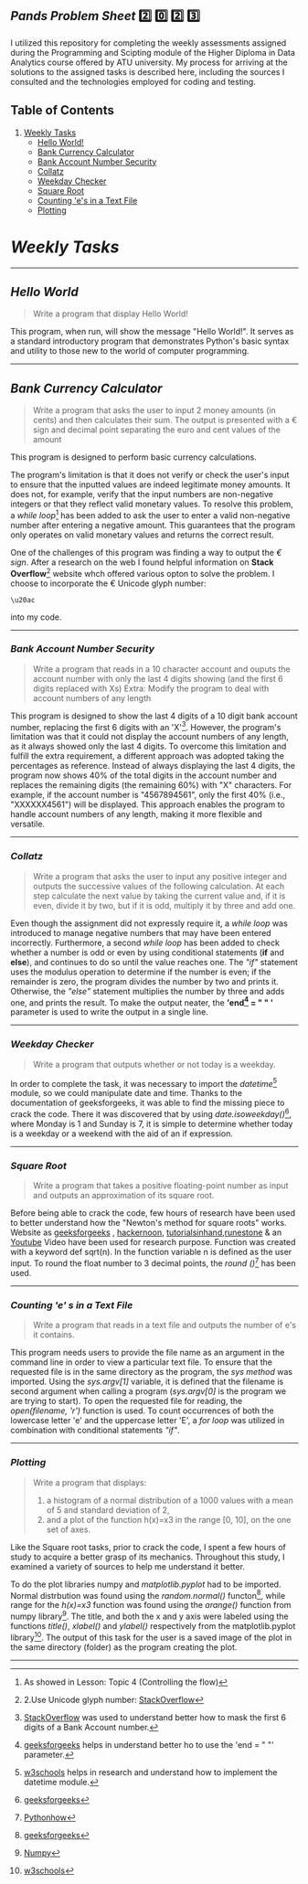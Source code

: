 ## *Pands* *Problem* *Sheet* :two: :zero: :two: :three:

I utilized this repository for completing the weekly assessments assigned during the Programming and Scipting module of the Higher Diploma in Data Analytics course offered by ATU university.
My process for arriving at the solutions to the assigned tasks is described here, including the sources I consulted and the technologies employed for coding and testing.

## **Table** **of** **Contents**

1. [Weekly Tasks](https://github.com/C-3sc0/pands-problem-sheet#weekly-tasks-)
    * [Hello World!](https://github.com/C-3sc0/pands-problem-sheet#hello-world-)
    * [Bank Currency Calculator](https://github.com/C-3sc0/pands-problem-sheet#bank-currency-calculator-)
    * [Bank Account Number Security](https://github.com/C-3sc0/pands-problem-sheet#bank-account-number-security-)
    * [Collatz](https://github.com/C-3sc0/pands-problem-sheet#collatz-)
    * [Weekday Checker](https://github.com/C-3sc0/pands-problem-sheet#weekday-checker-)
    * [Square Root](https://github.com/C-3sc0/pands-problem-sheet#square-root-)
    * [Counting 'e's in a Text File](https://github.com/C-3sc0/pands-problem-sheet#counting-e-s-in-a-text-file-)
    * [Plotting](https://github.com/C-3sc0/pands-problem-sheet#plotting-) 


# ***Weekly*** ***Tasks*** <a name="WeeklyTasks"></a>
---
## *Hello* *World* <a name="HelloWorld"></a>

> Write a program that display Hello World!

This program, when run, will show the message "Hello World!". It serves as a standard introductory program that demonstrates Python's basic syntax and utility to those new to the world of computer programming.

---

## *Bank* *Currency* *Calculator* <a name="BankCurrencyCalculator"></a>

>Write a program that asks the user to input 2 money amounts (in cents) and then calculates their sum.
>The output is presented with a € sign and decimal point separating the euro and cent values of the amount

This program is designed to perform basic currency calculations.

The program's limitation is that it does not verify or check the user's input to ensure that the inputted values are indeed legitimate money amounts. It does not, for example, verify that the input numbers are non-negative integers or that they reflect valid monetary values.
To resolve this problem, a *while* *loop*[^1] has been added to ask the user to enter a valid non-negative number after entering a negative amount. This guarantees that the program only operates on valid monetary values and returns the correct result. 

One of the challenges of this program was finding a way to output the *€* *sign*. After a research on the web I found helpful information on **Stack** **Overflow**[^2] website whch offered various opton to solve the problem. I choose to incorporate the € Unicode glyph number: 
```
\u20ac
```
into my code.

---

### *Bank* *Account* *Number* *Security* <a name="BankAccountNumberSecurity"></a>

> Write a program that reads in a 10 character account and ouputs the account number with only the last 4 digits showing (and the first 6 digits replaced with Xs)
> Extra: Modify the program to deal with account numbers of any length

This program is designed to show the last 4 digits of a 10 digit bank account number, replacing the first 6 digits with an 'X'[^3]. However, the program's limitation was that it could not display the account numbers of any length, as it always showed only the last 4 digits. To overcome this limitation and fulfill the extra requirement, a different approach was adopted taking the percentages as reference.
Instead of always displaying the last 4 digits, the program now shows 40% of the total digits in the account number and replaces the remaining digits (the remaining 60%) with "X" characters. For example, if the account number is "4567894561", only the first 40% (i.e., "XXXXXX4561") will be displayed. This approach enables the program to handle account numbers of any length, making it more flexible and versatile.



---

### *Collatz* <a name="Collatz"></a>

>Write a program that asks the user to input any positive integer and outputs the successive values of the following calculation.
>At each step calculate the next value by taking the current value and, if it is even, divide it by two, but if it is odd, multiply it by three and add one.

Even though the assignment did not expressly require it, a *while* *loop* was introduced to manage negative numbers that may have been entered incorrectly. 
Furthermore, a second *while* *loop* has been added to check whether a number is odd or even by using conditional statements (**if** and **else**), and continues to do so until the value reaches one. 
The *"if"* statement uses the modulus operation to determine if the number is even; if the remainder is zero, the program divides the number by two and prints it. Otherwise, the *"else"* statement multiplies the number by three and adds one, and prints the result. To make the output neater, the **'end[^4] = " " '** parameter is used to write the output in a single line.

---

### *Weekday* *Checker* <a name="Weekday Checker"></a>

> Write a program that outputs whether or not today is a weekday. 

In order to complete the task, it was necessary to import the *datetime*[^5] module, so we could manipulate date and time.
Thanks to the documentation of geeksforgeeks, it was able to find the missing piece to crack the code.
There it was discovered that by using *date.isoweekday()*[^6], where Monday is 1 and Sunday is 7, it is simple to determine whether today is a weekday or a weekend with the aid of an if expression.

---


### *Square* *Root* <a name="SquareRoot"></a>

> Write a program that takes a positive floating-point number as input and outputs an approximation of its square root.

Before being able to crack the code, few hours of research have been used to better understand how the "Newton's method for square roots" works. Website as [geeksforgeeks](https://www.geeksforgeeks.org/program-for-newton-raphson-method/) , [hackernoon](https://hackernoon.com/calculating-the-square-root-of-a-number-using-the-newton-raphson-method-a-how-to-guide-yr4e32zo), [tutorialsinhand](https://tutorialsinhand.com/Articles/python-program-to-find-square-root-of-a-number-using-newton-square-root-formula.aspx#:~:text=If%20a%20given%20number%20is,correct%20square%20root%20of%20N),[runestone](https://runestone.academy/ns/books/published/thinkcspy/MoreAboutIteration/NewtonsMethod.html) & an [Youtube](https://www.youtube.com/watch?v=szQUIRPrAgQ&ab_channel=mechtutorcom) Video have been used for research purpose.
Function was created with a keyword def sqrt(n). In the function variable n is defined as the user input. 
To round the float number to 3 decimal points, the *round ()*[^7] has been used.

---


### *Counting* *'e'* *s* *in* *a* *Text* *File* <a name="Counting'e'sinaTextFile"></a>

>Write a program that reads in a text file and outputs the number of e's it contains.

This program needs users to provide the file name as an argument in the command line in order to view a particular text file.
To ensure that the requested file is in the same directory as the program, the *sys* *method* was imported. Using the *sys.argv[1]* variable, it is defined that the filename is second argument when calling a program (*sys.argv[0]* is the program we are trying to start).
To open the requested file for reading, the *open(filename, 'r')* function is used.
To count occurrences of both the lowercase letter 'e' and the uppercase letter 'E', a *for* *loop* was utilized in combination with conditional statements *"if"*. 

---


### *Plotting* <a name="Plotting"></a>
>Write a program that displays:
>1. a histogram of a normal distribution of a 1000 values with a mean of 5 and standard deviation of 2, 
>2. and a plot of the function  h(x)=x3 in the range [0, 10], on the one set of axes.

Like the Square root tasks, prior to crack the code, I spent a few hours of study to acquire a better grasp of its mechanics. Throughout this study, I examined a variety of sources to help me understand it better.

To do the plot libraries numpy and *matplotlib.pyplot* had to be imported.
Normal distrbution was found using the *random.normal()* functon[^8], while range for the *h(x)=x3* function was found using the *arange()* function from numpy library[^9].
The title, and both the x and y axis were labeled using the functions *title()*, *xlabel()* and *ylabel()* respectively from the matplotlib.pyplot library[^10].
The output of this task for the user is a saved image of the plot in the same directory (folder) as the program creating the plot.

---


[^1]: As showed in Lesson: Topic 4 (Controlling the flow)
[^2]: 2.Use Unicode glyph number: [StackOverflow](https://stackoverflow.com/questions/39935857/how-can-i-print-a-euro-%E2%82%AC-symbol-in-python)
[^3]: [StackOverflow](https://stackoverflow.com/questions/9730653/is-there-a-better-way-to-mask-a-credit-card-number-in-python) was used to understand better how to mask the first 6 digits of a Bank Account number. 
[^4]: [geeksforgeeks](https://www.geeksforgeeks.org/gfact-50-python-end-parameter-in-print/) helps in understand better ho to use the 'end = " "' parameter. 
[^5]: [w3schools](https://www.w3schools.com/python/python_datetime.asp) helps in research and understand how to implement the datetime module.
[^6]: [geeksforgeeks](https://www.geeksforgeeks.org/isoweekday-method-of-datetime-class-in-python/)
[^7]: [Pythonhow](https://pythonhow.com/how/limit-floats-to-two-decimal-points/#:~:text=To%20limit%20a%20float%20to,resulting%20in%20the%20value%203.14)
[^8]: [geeksforgeeks](https://www.geeksforgeeks.org/how-to-plot-normal-distribution-over-histogram-in-python/)
[^9]: [Numpy](https://numpy.org/doc/stable/reference/generated/numpy.arange.html)
[^10]: [w3schools](https://www.w3schools.com/python/matplotlib_intro.asp)



